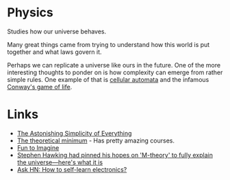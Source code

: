 # Physics
Studies how our universe behaves.

Many great things came from trying to understand how this world is put together and what laws govern it.

Perhaps we can replicate a universe like ours in the future. One of the more interesting thoughts to ponder on is how complexity can emerge from rather simple rules. One example of that is [cellular automata](https://learn-anything.xyz/mathematics/computability-theory/cellular-automata) and the infamous [Conway's game of life](http://www.wikiwand.com/en/Conway's_Game_of_Life).

# Links
- [The Astonishing Simplicity of Everything](https://www.youtube.com/watch?v=f1x9lgX8GaE)
- [The theoretical minimum](http://theoreticalminimum.com/courses) - Has pretty amazing courses.
- [Fun to Imagine](https://www.youtube.com/watch?v=eqtuNXWT0mo)
- [Stephen Hawking had pinned his hopes on 'M-theory' to fully explain the universe—here's what it is](https://phys.org/news/2018-03-stephen-hawking-pinned-m-theory-fully.html)
- [Ask HN: How to self-learn electronics?](https://news.ycombinator.com/item?id=16775744)
